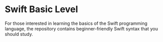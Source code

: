 # Swift Basic Level
For those interested in learning the basics of the Swift programming language, the repository contains beginner-friendly Swift syntax that you should study.
